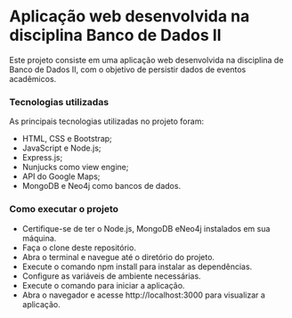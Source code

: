 # Aplicação web desenvolvida na disciplina Banco de Dados II
Este projeto consiste em uma aplicação web desenvolvida na disciplina de Banco de Dados II, com o objetivo de persistir dados de eventos acadêmicos.

### Tecnologias utilizadas
As principais tecnologias utilizadas no projeto foram:

* HTML, CSS e Bootstrap;
* JavaScript e Node.js;
* Express.js;
* Nunjucks como view engine;
* API do Google Maps;
* MongoDB e Neo4j como bancos de dados.

### Como executar o projeto

* Certifique-se de ter o Node.js, MongoDB eNeo4j instalados em sua máquina.
* Faça o clone deste repositório.
* Abra o terminal e navegue até o diretório do projeto.
* Execute o comando npm install para instalar as dependências.
* Configure as variáveis de ambiente necessárias.
* Execute o comando para iniciar a aplicação.
* Abra o navegador e acesse http://localhost:3000 para visualizar a aplicação.